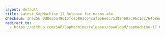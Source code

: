 ```yaml
---
layout: default
title: Latest SapMachine 17 Release for macos-x64
checksum: sha256 0d8e3ba48615fce3893cb4caf056edc75399469ac96c1d2764b8ed8f308707c8
redirect_to:
  - https://github.com/SAP/SapMachine/releases/download/sapmachine-17.0.9/sapmachine-jdk-17.0.9_macos-x64_bin.tar.gz
---
```

